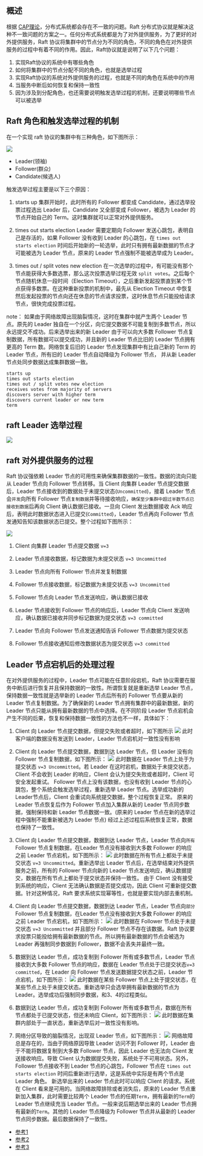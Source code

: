 
## 概述

根据 [CAP理论](https://github.com/donnemartin/system-design-primer#cap-theorem)，分布式系统都会存在不一致的问题。Raft 分布式协议就是解决这种不一致问题的方案之一。任何分布式系统都是为了对外提供服务，为了更好的对外提供服务，Raft 协议将集群中的节点分为不同的角色，不同的角色在对外提供服务的过程中有着不同的作用。因此，Raft协议就是说明了以下几个问题：

1. 实现Raft协议的系统中有哪些角色
2. 如何将集群中的节点分配不同的角色，也就是选举过程
3. 实现Raft协议的系统对外提供服务的过程，也就是不同的角色在系统中的作用
4. 当服务中断后如何恢复和保持一致性
5. 因为涉及到分配角色，也还需要说明触发选举过程的机制，还要说明哪些节点可以被选举


## Raft 角色和触发选举过程的机制
在一个实现 raft 协议的集群中有三种角色，如下图所示：

![](raft_01.png)

* Leader(领袖)
* Follower(群众)
* Candidate(候选人)

触发选举过程主要是以下三个原因：

1. starts up
集群开始时，此时所有的 Follower 都变成 Candidate，通过选举投票过程选出 Leader 后，Candidate 又全部变成 Follower，被选为 Leader 的节点开始自己的 Term。这时集群就可以正常对外提供服务。

2. times out starts election
Leader 需要定期向 Follower 发送心跳包，表明自己是存活的，如果 Follower 没有收到 Leader 的心跳包，在 `times out starts election` 时间后开始新的一轮选举，此时只有拥有最新数据的节点才可能被选为 Leader 节点，原来的 Leader 节点强制不能被选举成为 Leader。

3. times out / split votes new election
在一次选举的过程中，有可能没有那个节点能获得大多数选票，那么这次投票选举过程无效 `split votes`。之后每个节点随机休息一段时间（Election Timeout），之后重新发起投票直到某个节点获得多数票。在这种重新投票的机制中，最先从 Election Timeout 中恢复然后发起投票的节点向还在休息的节点请求投票，这时休息节点只能投给请求节点，很快完成投票过程。

note：
如果由于网络故障出现脑裂情况，这时在集群中就产生两个 Leader 节点。原先的 Leader 独自在一个分区，向它提交数据不可能复制到多数节点，所以永远提交不成功。后来选举出来的新 Leader 由于可以向大多数 Follower 节点复制数据，所有数据可以提交成功，并且新的 Leader 节点比旧的 Leader 节点拥有更高的 Term 数。网络恢复后旧的 Leader 节点发现集群中有比自己新的 Term 的 Leader 节点，所有旧的 Leader 节点自动降级为 Follower 节点， 并从新 Leader 节点处同步数据达成集群数据一致。


```
starts up
times out starts election
times out / split votes new election
receives votes from majority of servers
discovers server with higher term
discovers current leader or new term
term
```


## raft Leader 选举过程
![](raft_02.png)

## raft 对外提供服务的过程
Raft 协议强依赖 Leader 节点的可用性来确保集群数据的一致性。数据的流向只能从 Leader 节点向 Follower 节点转移。当 Client 向集群 Leader 节点提交数据后，Leader 节点接收到的数据处于未提交状态(`Uncommitted`)，接着 Leader 节点会`并发`向所有 Follower 节点`复制数据`并等待接收响应，`确保至少集群中超过半数节点已接收到数据`后再向 Client 确认数据已接收。一旦向 Client 发出数据接收 Ack 响应后，表明此时数据状态进入已提交(`Committed`)，Leader 节点再向 Follower 节点发通知告知该数据状态已提交。整个过程如下图所示：

![](raft_03.png)

1. Client 向集群 Leader 节点提交数据 `v=3`

2. Leader 节点接收数据，标记数据为未提交状态 `v=3 Uncommitted`

3. Leader 节点向所有 Follower 节点并发复制数据

4. Follower 节点接收数据，标记数据为未提交状态 `v=3 Uncommitted`

5. Follower 节点向 Leader 节点发送响应，确认数据已接收

6. Leader 节点接收到 Follower 节点的响应后，Leader 节点向 Client 发送响应，确认数据已接收并同步标记数据为提交状态 `v=3 committed`

7. Leader 节点向 Follower 节点发送通知告诉 Follower 节点数据为提交状态

8. Follower 节点接收通知后修改数据状态为提交状态 `v=3 committed`


## Leader 节点宕机后的处理过程

在对外提供服务的过程中，Leader 节点可能在任意阶段宕机，Raft 协议需要在服务中断后进行恢复并且保持数据的一致性。所谓恢复就是重新选举 Leader 节点，保持数据一致性就是选举新的 Leader 节点后所有的 Follower 节点要从新的 Leader 节点复制数据。为了确保新的 Leader 节点拥有集群中的最新数据，新的 Leader 节点只能从拥有最新数据的节点中选择。在不同阶段 Leader 节点宕机会产生不同的后果，恢复和保持数据一致性的方法也不一样，具体如下：

1. Client 向 Leader 节点提交数据，但提交失败或者超时，如下图所示
![](raft_04.png)
此时客户端的数据没有发送到 Leader，Leader 节点宕机对一致性没有影响

2. Client 向 Leader 节点提交数据，数据到达 Leader 节点，但 Leader 没有向 Follower 节点复制数据，如下图所示：
![](raft_05.png)
此时数据在 Leader 节点上处于为提交状态 `v=3 Uncommitted`。若 Leader 在这时宕机，数据处于未提交状态，Client 不会收到 Leader 的响应，Client 会认为提交失败或者超时，Client 可安全发起重试。
Follower 节点上没有该数据，也没有收到 Leader 节点的心跳包，整个系统会触发选举过程，重新选举 Leader 节点。选举成功新的Leader节点后，Client 会重试向系统提交数据，整个过程恢复正常。
原来的 Leader 节点恢复后作为 Follower 节点加入集群从新的 Leader 节点同步数据，强制保持和新 Leader 节点数据一致。(原来的 Leader 节点在新的选举过程中强制不能重新被选为 Leader 节点)
经过上述过程后系统恢复正常，数据也保持了一致性。

3. Client 向 Leader 节点提交数据，数据到达 Leader 节点，Leader 节点向`所有` Follower 节点复制数据，在Leader 节点没有接收到大多数 Follower 的响应之前 Leader 节点宕机，如下图所示：
![](raft_06.png)
此时数据在所有节点上都处于未提交状态 `v=3 Uncommitted`。重新选举出 Leader 节点后，在选举结束对外提供服务之前，所有的 Follower 节点向新的 Leader 节点发送响应，确认数据提交，数据在所有节点上都处于提交状态并保持一致性。
由于 Client 没有接受到系统的响应，Client 无法确认数据是否提交成功，因此 Client 可重新提交数据。针对这种情况，Raft 要求系统实现幂等性，也就是要实现内部去重机制。

4. Client 向 Leader 节点提交数据，数据到达 Leader 节点，Leader 节点向`部分` Follower 节点复制数据，在Leader 节点没有接收到大多数 Follower 的响应之前 Leader 节点宕机，如下图所示：
![](raft_07.png)
此时数据在 Follower 节点处于未提交状态 `v=3 Uncommitted` 并且部分 Follower 节点不存在该数据。Raft 协议要求投票只能投给拥有最新数据的节点。所以拥有最新数据的节点会被选为 Leader 再强制同步数据到 Follower，数据不会丢失并最终一致。

5. 数据到达 Leader 节点，成功复制到 Follower 所有或多数节点，Leader 节点接收到大多数 Follower 节点的响应，数据在 Leader 节点处于已提交状态`v=3 committed`，在 Leader 向 Follower 节点发送数据提交状态之前，Leader 节点宕机，如下图所示：
![](raft_08.png)
此时数据在某些 Follower 节点上处于提交状态，在某些节点上处于未提交状态。重新选举只会选举拥有最新数据的节点为 Leader。选举成功后强制同步数据，和3、4的过程类似。

6. 数据到达 Leader 节点，成功复制到 Follower 所有或多数节点，数据在所有节点都处于已提交状态，但还未响应 Client，如下图所示：
![](raft_09.png)
此时数据在集群内部处于一直状态，重新选举后对一致性没有影响。

7. 网络分区导致的脑裂情况，出现双 Leader 节点，如下图所示：
![](raft_10.png)
网络故障总是存在的，当由于网络原因导致 Leader 访问不到 Follower 时，Leader 由于不能将数据复制到大多数 Follower 节点，因此 Leader 也无法向 Client 发送接收响应。导致 Client 认为数据提交失败，系统处于不可用状态。另外，Follower 节点接收不到 Leader 节点的心跳包，Follower 节点在 `times out starts election` 时间后重新进行选举，这是系统中实际是有两个节点是 Leader 角色。
新选举出来的 Leader 节点此时可以响应 Client 的请求。系统在 Client 看来是可用的。当网络故障排除或者消失后，原来的 Leader 节点重新加入集群，此时需要比较两个 Leader 节点的任期`Term`，拥有最新的`Term`的 Leader 节点继续充当 Leader 节点。一般来说后期选举出来的 Leader 节点拥有最新的`Term`。其他的 Leader 节点降级为 Follower 节点并从最新的 Leader 节点同步数据。最后数据保持了一致性。

* [参考1](http://thesecretlivesofdata.com/raft/)
* [参考2](https://raft.github.io/)
* [参考3](https://www.cnblogs.com/mindwind/p/5231986.html)
